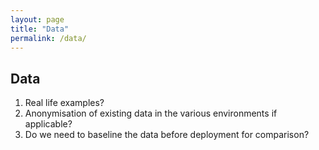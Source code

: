 ```yaml
---
layout: page
title: "Data"
permalink: /data/
---
```


## Data

1. Real life examples? 
1. Anonymisation of existing data in the various environments if applicable? 
1. Do we need to baseline the data before deployment for comparison?
